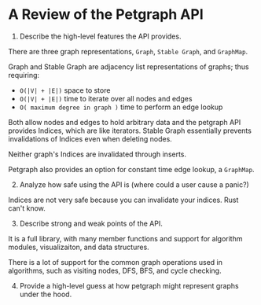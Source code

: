 
# A Review of the Petgraph API

1. Describe the high-level features the API provides.

There are three graph representations, `Graph`, `Stable Graph`, and `GraphMap`.

Graph and Stable Graph are adjacency list representations of graphs; thus
requiring:
 * `O(|V| + |E|)` space to store
 * `O(|V| + |E|)` time to iterate over all nodes and edges
 * `O( maximum degree in graph )` time to perform an edge lookup

Both allow nodes and edges to hold arbitrary data and the petgraph API
provides Indices, which are like iterators.  Stable Graph essentially
prevents invalidations of Indices even when deleting nodes.

Neither graph's Indices are invalidated through inserts.

Petgraph also provides an option for constant time edge lookup, a `GraphMap`.

2. Analyze how safe using the API is (where could a user cause a panic?)

Indices are not very safe because you can invalidate your indices.  Rust can't
know.

3. Describe strong and weak points of the API.

It is a full library, with many member functions and support for algorithm
modules, visualizaiton, and data structures.

There is a lot of support for the common graph operations used in algorithms,
such as visiting nodes, DFS, BFS, and cycle checking.

4. Provide a high-level guess at how petgraph might represent graphs under the
hood.


